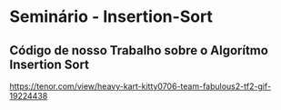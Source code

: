 # Seminário - Insertion-Sort
## Código de nosso Trabalho sobre o Algorítmo Insertion Sort

https://tenor.com/view/heavy-kart-kitty0706-team-fabulous2-tf2-gif-19224438
